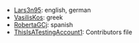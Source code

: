 - [Lars3n95](https://github.com/Lars3n95): english, german
- [VasilisKos](https://github.com/VasilisKos): greek
- [RobertaGCj](https://github.com/RobertaGCj): spanish
- [ThisIsATestingAccount1](https://github.com/ThisIsATestingAccount1): Contributors file
